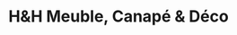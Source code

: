 ---
title: "H&H Meuble, Canapé & Déco"
url: /ville-la-grand/hundh-meuble-canape-und-deco/
shop: Möbel
---